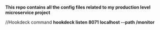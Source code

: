 **This repo contains all the config files related to my production level microservice project**

//Hookdeck command
**hookdeck listen 8071 localhost --path /monitor**
